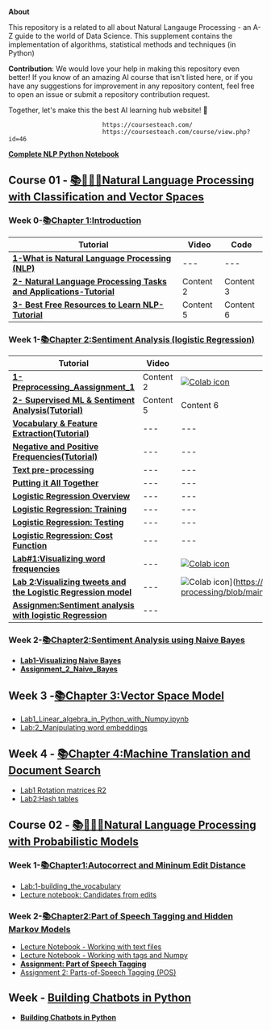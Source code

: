 **About**

This repository is a related to all about Natural Langauge Processing - an A-Z guide to the world of Data Science. This supplement contains the implementation of algorithms, statistical methods and techniques (in Python) 

**Contribution**: We would love your help in making this repository  even better! If you know of an amazing AI course that isn't listed here, or if you have any suggestions for improvement in any repository content, feel free to open an issue or submit a repository contribution request.

Together, let's make this the best AI learning hub website! 🚀

                              https://coursesteach.com/
                              https://coursesteach.com/course/view.php?id=46
[**Complete NLP Python Notebook**](https://medium.com/@hemansnation/god-level-data-science-machine-learning-full-stack-roadmap-2023-ed3c414597d0)

## Course 01  - [📚🧑‍🎓📝Natural Language Processing with Classification and Vector Spaces](https://coursesteach.com/course/view.php?id=46)
### Week 0-[**📚Chapter 1:Introduction**]()
| Tutorial | Video | Code |
|---|---|---|
|[**1-What is Natural Language Processing (NLP)**](https://medium.com/@Coursesteach/natural-language-processing-part-1-5727b4efc8b4)|---|---|
| [**2- Natural Language Processing Tasks and Applications-Tutorial**](https://medium.com/@Coursesteach/natural-language-processing-part-2-c78237784247) | Content 2 | Content 3 |
| [**3- Best Free Resources to Learn NLP-Tutorial**](https://medium.com/@Coursesteach/best-free-resources-to-learn-nlp-d7b6be97ba10) | Content 5 | Content 6 |
 
### Week 1-[**📚Chapter 2:Sentiment Analysis (logistic Regression)**]()
| Tutorial | Video | Code |
|---|---|---|
|[**1- Preprocessing_Aassignment_1**]()| Content 2 |[![Colab icon](https://img.shields.io/badge/Colab-Open-blue.svg?logo=colab&logoColor=white)](https://github.com/hussain0048/Natural-language-processing/blob/main/Preprocessing_Aassignment_1.ipynb) |
|[**2- Supervised ML & Sentiment Analysis(Tutorial)**](https://medium.com/@Coursesteach/natural-language-processing-part-3-214177ca96d4) | Content 5 | Content 6 |
|[**Vocabulary & Feature Extraction(Tutorial)**](https://medium.com/@Coursesteach/natural-language-processing-part-4-1ba37434f33b)|---|---|
|[**Negative and Positive Frequencies(Tutorial)**](https://medium.com/@Coursesteach/natural-language-processing-part-5-c42cb5265534)|---|---|
|[**Text pre-processing**](https://medium.com/@Coursesteach/natural-language-processing-part-7-6e73b81ecc7c)|---|---|
|[**Putting it All Together**](https://medium.com/@Coursesteach/natural-language-processing-part-8-5435d573d660)|---|---|
|[**Logistic Regression Overview**](https://medium.com/@Coursesteach/natural-language-processing-part-9-13690a56d5bb)|---|---|
|[**Logistic Regression: Training**](https://medium.com/@Coursesteach/natural-language-processing-part-10-80b392750ef4)|---|---|
|[**Logistic Regression: Testing**](https://medium.com/@Coursesteach/natural-language-processing-part-11-79ba0c3b0623)|---|---|
|[**Logistic Regression: Cost Function**](https://medium.com/@Coursesteach/natural-language-processing-part-12-dac8146c288c)|---|---|
|[**Lab#1:Visualizing word frequencies**]()|---|[![Colab icon](https://img.shields.io/badge/Colab-Open-blue.svg?logo=colab&logoColor=white)](https://github.com/hussain0048/Natural-language-processing/blob/main/Visualizing_word_frequencies.ipynb)|
| [**Lab 2:Visualizing tweets and the Logistic Regression model**]()|---|![Colab icon](https://img.shields.io/badge/Colab-Open-blue.svg?logo=colab&logoColor=white)](https://github.com/hussain0048/Natural-language-processing/blob/main/Visualizing_tweets_and_the_Logistic_Regression_model_ipynb.ipynb)|
|[**Assignmen:Sentiment analysis with logistic Regression**]()|---||
   
  ### Week 2-[**📚Chapter2:Sentiment Analysis using Naive Bayes**]()
  - [**Lab1-Visualizing Naive Bayes**](https://github.com/hussain0048/Natural-language-processing/blob/main/Visualizing_Naive_Bayes.ipynb)
  - [**Assignment_2_Naive_Bayes**](https://github.com/hussain0048/Natural-language-processing/blob/main/Assignment_2_Naive_Bayes.ipynb)
  
## Week 3 -[**📚Chapter 3:Vector Space Model**]()
  - [Lab1_Linear_algebra_in_Python_with_Numpy.ipynb](https://github.com/hussain0048/Natural-language-processing/blob/main/Lab1_Linear_algebra_in_Python_with_Numpy.ipynb)
  - [Lab:2_Manipulating word embeddings](https://github.com/hussain0048/Natural-language-processing/blob/main/Manipulating_word_embeddings.ipynb)
 
  ## Week 4 - [**📚Chapter 4:Machine Translation and Document Search**]()
  - [Lab1 Rotation matrices R2](https://github.com/hussain0048/Natural-language-processing/blob/main/Lab_Rotation_matrices_in_R2.ipynb)
  - [Lab2:Hash tables](https://github.com/hussain0048/Natural-language-processing/blob/main/Lab2_Hash_tables.ipynb)
  
 ## Course 02  - [📚🧑‍🎓📝Natural Language Processing with Probabilistic Models](https://coursesteach.com/course/view.php?id=187)
 ### Week 1-[**📚Chapter1:Autocorrect and Mininum Edit Distance**]()
 - [Lab:1-building_the_vocabulary](https://github.com/hussain0048/Natural-language-processing/blob/main/building_the_vocabulary.ipynb)
 - [Lecture notebook: Candidates from edits](https://github.com/hussain0048/Natural-language-processing/blob/main/candidates_from_edits.ipynb)

 ### Week 2-[**📚Chapter2:Part of Speech Tagging and Hidden Markov Models**]()
  - [Lecture Notebook - Working with text files](https://github.com/hussain0048/Natural-language-processing/blob/main/Lecture_Notebook_Working_with_text_files.ipynb)
  - [Lecture Notebook - Working with tags and Numpy]()
  - [**Assignment: Part of Speech Tagging**](https://github.com/hussain0048/Natural-language-processing/blob/main/C2_W2_Assignment_(1).ipynb)
  - [Assignment 2: Parts-of-Speech Tagging (POS)](https://github.com/hussain0048/Natural-language-processing/blob/main/C2_W2_Assignment_(1).ipynb)
 
## Week - [**Building Chatbots in Python**]()
  - [**Building Chatbots in Python**](https://github.com/hussain0048/Natural-language-processing/blob/main/Chatbot_using_python.ipynb)




